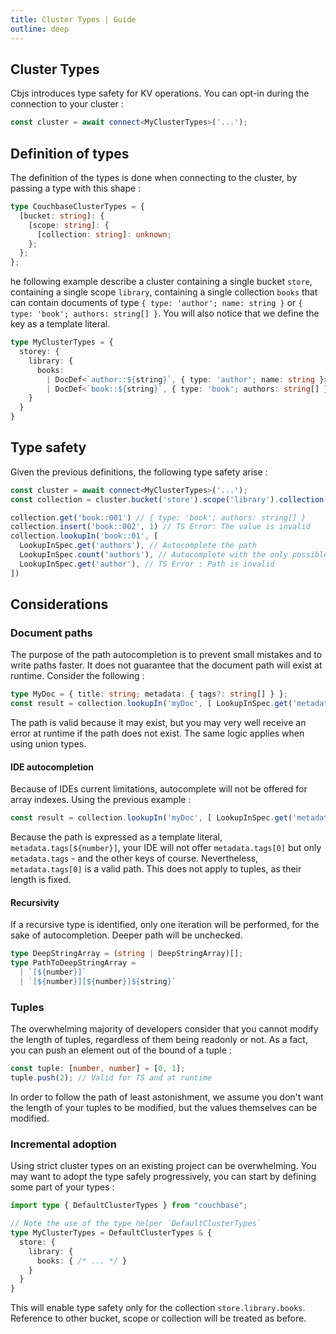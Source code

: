 ```yaml
---
title: Cluster Types | Guide
outline: deep
---
```


## Cluster Types

Cbjs introduces type safety for KV operations. You can opt-in during the connection to your cluster :

```ts
const cluster = await connect<MyClusterTypes>('...');
```

## Definition of types
The definition of the types is done when connecting to the cluster, by passing a type with this shape :

```ts
type CouchbaseClusterTypes = {
  [bucket: string]: {
    [scope: string]: {
      [collection: string]: unknown;
    };
  };
};
```

he following example describe a cluster containing a single bucket `store`, containing a single scope `library`, containing a single collection `books` that can contain documents of type `{ type: 'author'; name: string }` or `{ type: 'book'; authors: string[] }`. You will also notice that we define the key as a template literal.

```ts
type MyClusterTypes = {
  storey: {
    library: {
      books: 
        | DocDef<`author::${string}`, { type: 'author'; name: string }>
        | DocDef<`book::${string}`, { type: 'book'; authors: string[] }>
    }
  }
}
```

## Type safety
Given the previous definitions, the following type safety arise :

```ts
const cluster = await connect<MyClusterTypes>('...');
const collection = cluster.bucket('store').scope('library').collection('books');

collection.get('book::001') // { type: 'book'; authors: string[] }
collection.insert('book::002', 1) // TS Error: The value is invalid
collection.lookupIn('book::01', [
  LookupInSpec.get('authors'), // Autocomplete the path
  LookupInSpec.count('authors'), // Autocomplete with the only possible path for a count
  LookupInSpec.get('author'), // TS Error : Path is invalid
])
```

## Considerations

### Document paths
The purpose of the path autocompletion is to prevent small mistakes and to write paths faster.
It does not guarantee that the document path will exist at runtime. Consider the following :

```ts
type MyDoc = { title: string; metadata: { tags?: string[] } };
const result = collection.lookupIn('myDoc', [ LookupInSpec.get('metadata.tags[0]') ]);
```

The path is valid because it may exist, but you may very well receive an error at runtime if the path does not exist.
The same logic applies when using union types.

#### IDE autocompletion
Because of IDEs current limitations, autocomplete will not be offered for array indexes. Using the previous example :

```ts
const result = collection.lookupIn('myDoc', [ LookupInSpec.get('metadata.tags[0]') ]);
```

Because the path is expressed as a template literal, `metadata.tags[${number}]`, your IDE will not offer `metadata.tags[0]` but only `metadata.tags` - and the other keys of course.
Nevertheless, `metadata.tags[0]` is a valid path. This does not apply to tuples, as their length is fixed.

#### Recursivity
If a recursive type is identified, only one iteration will be performed, for the sake of autocompletion.
Deeper path will be unchecked.

```ts
type DeepStringArray = (string | DeepStringArray)[];
type PathToDeepStringArray =
  | `[${number}]`
  | `[${number}][${number}]${string}`
```

### Tuples
The overwhelming majority of developers consider that you cannot modify the length of tuples, regardless of them being readonly or not. As a fact, you can push an element out of the bound of a tuple :

```ts
const tuple: [number, number] = [0, 1];
tuple.push(2); // Valid for TS and at runtime
```

In order to follow the path of least astonishment, we assume you don't want the length of your tuples to be modified, but the values themselves can be modified.

### Incremental adoption
Using strict cluster types on an existing project can be overwhelming.
You may want to adopt the type safely progressively, you can start by defining some part of your types :

```ts
import type { DefaultClusterTypes } from "couchbase";

// Note the use of the type helper `DefaultClusterTypes`
type MyClusterTypes = DefaultClusterTypes & {
  store: {
    library: {
      books: { /* ... */ }
    }
  }
}
```

This will enable type safety only for the collection `store.library.books`. Reference to other bucket, scope or collection will be treated as before.
